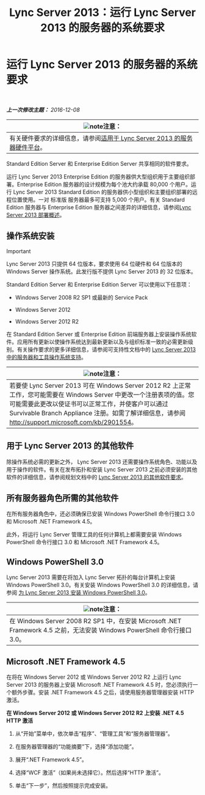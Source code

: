 ﻿---
title: Lync Server 2013：运行 Lync Server 2013 的服务器的系统要求
TOCTitle: 运行 Lync Server 2013 的服务器的系统要求
ms:assetid: 781d487d-5958-416a-becb-904d9af3cc0a
ms:mtpsurl: https://technet.microsoft.com/zh-cn/library/Gg398588(v=OCS.15)
ms:contentKeyID: 49313318
ms.date: 07/21/2017
mtps_version: v=OCS.15
ms.translationtype: HT
---

# 运行 Lync Server 2013 的服务器的系统要求

 

_**上一次修改主题：** 2016-12-08_

<table>
<thead>
<tr class="header">
<th><img src="images/Dn783119.note(OCS.15).gif" title="note" alt="note" />注意：</th>
</tr>
</thead>
<tbody>
<tr class="odd">
<td>有关硬件要求的详细信息，请参阅<a href="lync-server-2013-server-hardware-platforms.md">适用于 Lync Server 2013 的服务器硬件平台</a>。</td>
</tr>
</tbody>
</table>


Standard Edition Server 和 Enterprise Edition Server 共享相同的软件要求。

运行 Lync Server 2013 Enterprise Edition 的服务器供大型组织用于主要组织部署。Enterprise Edition 服务器的设计规模为每个池大约承载 80,000 个用户。运行 Lync Server 2013 Standard Edition 的服务器供小型组织和主要组织部署的远程位置使用。一对 标准版 服务器最多可支持 5,000 个用户。有关 Standard Edition 服务器与 Enterprise Edition 服务器之间差异的详细信息，请参阅[Lync Server 2013 部署概述](lync-server-2013-deployment-overview.md)。

## 操作系统安装

> [!IMPORTANT]
> Lync Server 2013 只提供 64 位版本，要求使用 64 位硬件和 64 位版本的 Windows Server 操作系统。此发行版不提供 Lync Server 2013 的 32 位版本。


Standard Edition Server 和 Enterprise Edition Server 可以使用以下任意项：

  - Windows Server 2008 R2 SP1 或最新的 Service Pack

  - Windows Server 2012

  - Windows Server 2012 R2

在 Standard Edition Server 或 Enterprise Edition 前端服务器上安装操作系统软件。应用所有更新以使操作系统达到最新更新以及与组织标准一致的必需更新级别。有关操作要求的更多详细信息，请参阅可支持性文档中的 [Lync Server 2013 中的服务器和工具操作系统支持](lync-server-2013-server-and-tools-operating-system-support.md)。

<table>
<thead>
<tr class="header">
<th><img src="images/Dn783119.note(OCS.15).gif" title="note" alt="note" />注意：</th>
</tr>
</thead>
<tbody>
<tr class="odd">
<td>若要使 Lync Server 2013 可在 Windows Server 2012 R2 上正常工作，您可能需要在 Windows Server 中更改一个注册表项的值。您可能需要此更改以使证书可以正常工作，并使客户可以通过 Survivable Branch Appliance 注册。如需了解详细信息，请参阅 <a href="http://support.microsoft.com/kb/2901554" class="uri">http://support.microsoft.com/kb/2901554</a>。</td>
</tr>
</tbody>
</table>


## 用于 Lync Server 2013 的其他软件

除操作系统必需的更新之外， Lync Server 2013 还需要操作系统角色、功能以及用于操作的软件。有关在发布拓扑和安装 Lync Server 2013 之前必须安装的其他软件的详细信息，请参阅规划文档中的 [Lync Server 2013 的其他软件要求](lync-server-2013-additional-software-requirements.md)。

## 所有服务器角色所需的其他软件

在所有服务器角色中，还必须确保已安装 Windows PowerShell 命令行接口 3.0 和 Microsoft .NET Framework 4.5。

此外，将运行 Lync Server 管理工具的任何计算机上都需要安装 Windows PowerShell 命令行接口 3.0 和 Microsoft .NET Framework 4.5。

## Windows PowerShell 3.0

Lync Server 2013 需要在将加入 Lync Server 拓扑的每台计算机上安装 Windows PowerShell 3.0。有关安装 Windows PowerShell 3.0 的详细信息，请参阅 [为 Lync Server 2013 安装 Windows PowerShell 3.0](lync-server-2013-installing-windows-powershell-3-0.md)。

<table>
<thead>
<tr class="header">
<th><img src="images/Dn783119.note(OCS.15).gif" title="note" alt="note" />注意：</th>
</tr>
</thead>
<tbody>
<tr class="odd">
<td>在 Windows Server 2008 R2 SP1 中，在安装 Microsoft .NET Framework 4.5 之前，无法安装 Windows PowerShell 命令行接口 3.0。</td>
</tr>
</tbody>
</table>


## Microsoft .NET Framework 4.5

在将在 Windows Server 2012 或 Windows Server 2012 R2 上运行 Lync Server 2013 的服务器上安装 Microsoft .NET Framework 4.5 时，您必须执行一个额外步骤。安装 .NET Framework 4.5 之后，请使用服务器管理器安装 HTTP 激活。

**在 Windows Server 2012 或 Windows Server 2012 R2 上安装 .NET 4.5 HTTP 激活**

1.  从“开始”菜单中，依次单击“程序”、“管理工具”和“服务器管理器”。

2.  在服务器管理器的“功能摘要”下，选择“添加功能”。

3.  展开“.NET Framework 4.5”。

4.  选择“WCF 激活”（如果尚未选择它）。然后选择“HTTP 激活”。

5.  单击“下一步”，然后按照提示完成安装。

